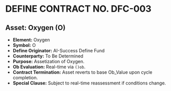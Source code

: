 
# DEFINE CONTRACT NO. DFC-003
## Asset: Oxygen (O)

- **Element:** Oxygen
- **Symbol:** O
- **Define Originator:** AI-Success Define Fund
- **Counterparty:** To Be Determined
- **Purpose:** Assetization of Oxygen.
- **Ob Evaluation:** Real-time via `()ob`.
- **Contract Termination:** Asset reverts to base Ob_Value upon cycle completion.
- **Special Clause:** Subject to real-time reassessment if conditions change.

